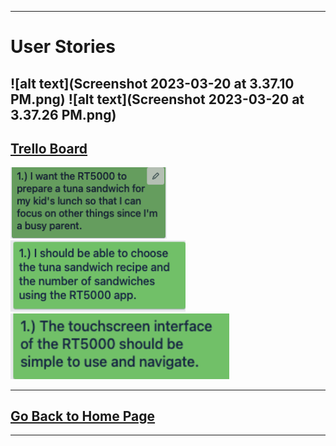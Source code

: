 

---
# User Stories 

![alt text](Screenshot 2023-03-20 at 3.37.10 PM.png) ![alt text](Screenshot 2023-03-20 at 3.37.26 PM.png) 
---
## **[Trello Board ](https://trello.com/invite/b/1iHTwr1O/ATTI44d1995287fe2936784447ffb2fdc8ef1E90D0E5/user-story-requirements)**

<img src="Screenshot 2023-03-20 at 3.37.10 PM.png" alt="image_description" width="250"> <img src="Screenshot 2023-03-20 at 3.37.26 PM.png" alt="image_description" width="280">  <img src="Screenshot 2023-03-20 at 3.37.33 PM.png" alt="image_description" width="350"> 


---
## [Go Back to Home Page](./)
---
